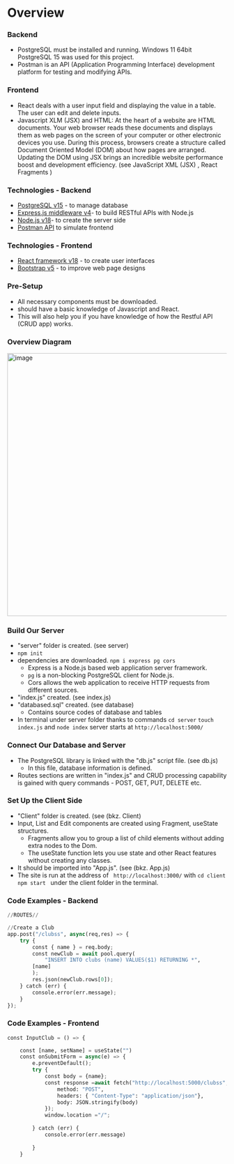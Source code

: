 # Overview
### Backend
- PostgreSQL must be installed and running. Windows 11 64bit PostgreSQL 15 was used for this project.
- Postman is an API (Application Programming Interface) development platform for testing and modifying APIs.
### Frontend
- React deals with a user input field and displaying the value in a table. The user can edit and delete inputs.
- Javascript XLM (JSX) and HTML: At the heart of a website are HTML documents. Your web browser reads these documents and displays them as web pages on the screen of your computer or other electronic devices you use. During this process, browsers create a structure called Document Oriented Model (DOM) about how pages are arranged. Updating the DOM using JSX brings an incredible website performance boost and development efficiency. (see JavaScript XML (JSX) , React Fragments )

### Technologies - Backend
- [PostgreSQL v15](https://www.postgresql.org/) - to manage database
- [Express.js middleware v4](https://expressjs.com/)- to build RESTful APIs with Node.js
- [Node.js v18](https://nodejs.org/en/)- to create the server side
- [Postman API](https://www.postman.com/) to simulate frontend

### Technologies - Frontend
- [React framework v18](https://reactjs.org/) - to create user interfaces
- [ Bootstrap v5](https://getbootstrap.com/) - to improve web page designs

### Pre-Setup
- All necessary components must be downloaded.
- should have a basic knowledge of Javascript and React.
- This will also help you if you have knowledge of how the Restful API (CRUD app) works.

### Overview Diagram
<img width="603" alt="image" src="https://user-images.githubusercontent.com/119863892/212556523-96fe373a-679c-4040-a199-5c3319b511e5.png">

### Build Our Server
- "server" folder is created. (see server)
- ```npm init```
- dependencies are downloaded. ```npm i express pg cors```
  * Express is a Node.js based web application server framework.
  * ```pg``` is a non-blocking PostgreSQL client for Node.js.
  * Cors allows the web application to receive HTTP requests from different sources.
- "index.js" created. (see index.js)
- "databased.sql" created. (see database)
  * Contains source codes of database and tables
- In terminal under server folder thanks to commands ```cd server```  ```touch index.js```  and ```node index``` server starts at ```http://localhost:5000/```
### Connect Our Database and Server
- The PostgreSQL library is linked with the "db.js" script file. (see db.js)
  * In this file, database information is defined.
- Routes sections are written in "index.js" and CRUD processing capability is gained with query commands - POST, GET, PUT, DELETE etc.
### Set Up the Client Side
- "Client" folder is created. (see (bkz. Client)
- Input, List and Edit components are created using Fragment, useState structures.
  * Fragments allow you to group a list of child elements without adding extra nodes to the Dom.
  * The useState function lets you use state and other React features without creating any classes.
- It should be imported into "App.js". (see (bkz. App.js)
- The site is run at the address of ``` http://localhost:3000/``` with ```cd client ``` ```npm start ``` under  the client folder in the terminal.


### Code Examples - Backend
``` python
//ROUTES//

//Create a Club
app.post("/clubss", async(req,res) => {
    try {
        const { name } = req.body;
        const newClub = await pool.query(
            "INSERT INTO clubs (name) VALUES($1) RETURNING *",
        [name]
        );
        res.json(newClub.rows[0]);
    } catch (err) {
        console.error(err.message);
    }
});

```
### Code Examples - Frontend
``` python
const InputClub = () => {

    const [name, setName] = useState("")
    const onSubmitForm = async(e) => {
        e.preventDefault();
        try {
            const body = {name};
            const response =await fetch("http://localhost:5000/clubss", {
                method: "POST",
                headers: { "Content-Type": "application/json"},
                body: JSON.stringify(body)
            });
            window.location ="/";
            
        } catch (err) {
            console.error(err.message)
            
        }
    }
```


